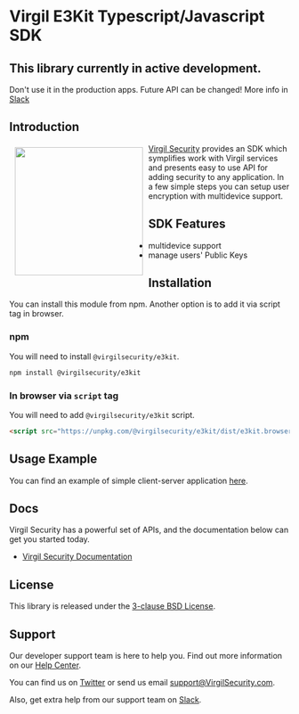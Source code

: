 # Virgil E3Kit Typescript/Javascript SDK

## This library currently in active development.
Don't use it in the production apps. Future API can be changed! More info in [Slack](#support)

## Introduction

<a href="https://developer.virgilsecurity.com/docs"><img width="230px" src="https://cdn.virgilsecurity.com/assets/images/github/logos/virgil-logo-red.png" align="left" hspace="10" vspace="6"></a> [Virgil Security](https://virgilsecurity.com) provides an SDK which symplifies work with Virgil services and presents easy to use API for adding security to any application. In a few simple steps you can setup user encryption with multidevice support.

## SDK Features
- multidevice support
- manage users' Public Keys

## Installation

You can install this module from npm. Another option is to add it via script tag in browser.

### npm
You will need to install `@virgilsecurity/e3kit`.
```sh
npm install @virgilsecurity/e3kit
```

### In browser via `script` tag
You will need to add `@virgilsecurity/e3kit` script.
```html
<script src="https://unpkg.com/@virgilsecurity/e3kit/dist/e3kit.browser.umd.js"></script>
```

## Usage Example
You can find an example of simple client-server application [here](example).

## Docs
Virgil Security has a powerful set of APIs, and the documentation below can get you started today.

* [Virgil Security Documentation][_documentation]

## License
This library is released under the [3-clause BSD License](LICENSE).

## Support
Our developer support team is here to help you. Find out more information on our [Help Center](https://help.virgilsecurity.com).

You can find us on [Twitter](https://twitter.com/VirgilSecurity) or send us email support@VirgilSecurity.com.

Also, get extra help from our support team on [Slack](https://virgilsecurity.slack.com/join/shared_invite/enQtMjg4MDE4ODM3ODA4LTc2OWQwOTQ3YjNhNTQ0ZjJiZDc2NjkzYjYxNTI0YzhmNTY2ZDliMGJjYWQ5YmZiOGU5ZWEzNmJiMWZhYWVmYTM).

[_virgil_crypto]: https://github.com/VirgilSecurity/virgil-crypto-javascript
[_virgil_sdk]: https://github.com/VirgilSecurity/virgil-sdk-javascript
[_documentation]: https://developer.virgilsecurity.com
